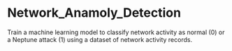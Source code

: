 # Network_Anamoly_Detection
Train a machine learning model to classify network activity as normal (0) or a Neptune attack (1) using a dataset of network activity records.
